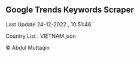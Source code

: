 

## Google Trends Keywords Scraper 
 
Last Update 24-12-2022 , 10:51:46

Country List :
VIETNAM.json



© Abdul Muttaqin 
